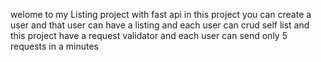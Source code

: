 welome to my Listing project with fast api
in this project you can create a user and that user can have a listing and each user can crud self list and this project have a request validator and each user can send only 5 requests in a minutes


